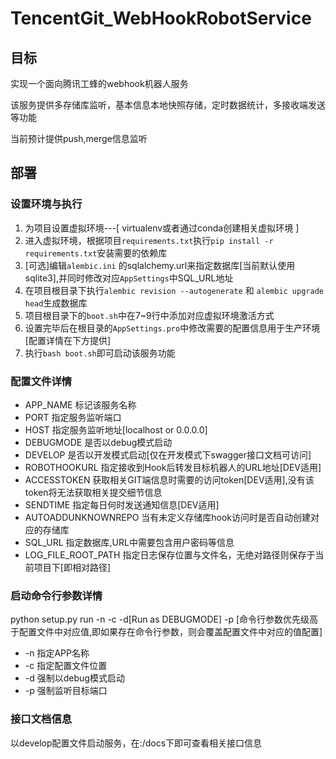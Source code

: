 # TencentGit_WebHookRobotService

## 目标
 实现一个面向腾讯工蜂的webhook机器人服务
 
 该服务提供多存储库监听，基本信息本地快照存储，定时数据统计，多接收端发送等功能

 当前预计提供push,merge信息监听

## 部署
### 设置环境与执行
1. 为项目设置虚拟环境---[ virtualenv或者通过conda创建相关虚拟环境 ]
2. 进入虚拟环境，根据项目`requirements.txt`执行`pip install -r requirements.txt`安装需要的依赖库
3. [可选]编辑`alembic.ini` 的sqlalchemy.url来指定数据库[当前默认使用sqlite3],并同时修改对应`AppSettings`中SQL_URL地址
3. 在项目根目录下执行`alembic revision --autogenerate` 和 `alembic upgrade head`生成数据库
3. 项目根目录下的`boot.sh`中在7~9行中添加对应虚拟环境激活方式
4. 设置完毕后在根目录的`AppSettings.pro`中修改需要的配置信息用于生产环境[配置详情在下方提供]
5. 执行`bash boot.sh`即可启动该服务功能

### 配置文件详情
- APP_NAME 标记该服务名称
- PORT 指定服务监听端口
- HOST 指定服务监听地址[localhost or 0.0.0.0]
- DEBUGMODE 是否以debug模式启动
- DEVELOP 是否以开发模式启动[仅在开发模式下swagger接口文档可访问]
- ROBOTHOOKURL 指定接收到Hook后转发目标机器人的URL地址[DEV适用]
- ACCESSTOKEN 获取相关GIT端信息时需要的访问token[DEV适用],没有该token将无法获取相关提交细节信息
- SENDTIME 指定每日何时发送通知信息[DEV适用]
- AUTOADDUNKNOWNREPO 当有未定义存储库hook访问时是否自动创建对应的存储库
- SQL_URL 指定数据库,URL中需要包含用户密码等信息
- LOG_FILE_ROOT_PATH 指定日志保存位置与文件名，无绝对路径则保存于当前项目下[即相对路径]

### 启动命令行参数详情
python setup.py run -n <override APPName> -c <APPSettingFilePath> -d[Run as DEBUGMODE] -p <Port>
[命令行参数优先级高于配置文件中对应值,即如果存在命令行参数，则会覆盖配置文件中对应的值配置]
- -n 指定APP名称
- -c 指定配置文件位置
- -d 强制以debug模式启动
- -p 强制监听目标端口 

### 接口文档信息
以develop配置文件启动服务，在<host>:<port>/docs下即可查看相关接口信息
